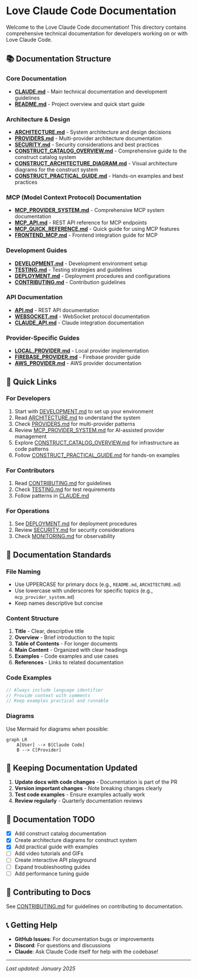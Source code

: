 # Love Claude Code Documentation

Welcome to the Love Claude Code documentation! This directory contains comprehensive technical documentation for developers working on or with Love Claude Code.

## 📚 Documentation Structure

### Core Documentation
- [**CLAUDE.md**](../CLAUDE.md) - Main technical documentation and development guidelines
- [**README.md**](../README.md) - Project overview and quick start guide

### Architecture & Design
- [**ARCHITECTURE.md**](./ARCHITECTURE.md) - System architecture and design decisions
- [**PROVIDERS.md**](./PROVIDERS.md) - Multi-provider architecture documentation
- [**SECURITY.md**](./SECURITY.md) - Security considerations and best practices
- [**CONSTRUCT_CATALOG_OVERVIEW.md**](./CONSTRUCT_CATALOG_OVERVIEW.md) - Comprehensive guide to the construct catalog system
- [**CONSTRUCT_ARCHITECTURE_DIAGRAM.md**](./CONSTRUCT_ARCHITECTURE_DIAGRAM.md) - Visual architecture diagrams for the construct system
- [**CONSTRUCT_PRACTICAL_GUIDE.md**](./CONSTRUCT_PRACTICAL_GUIDE.md) - Hands-on examples and best practices

### MCP (Model Context Protocol) Documentation
- [**MCP_PROVIDER_SYSTEM.md**](./MCP_PROVIDER_SYSTEM.md) - Comprehensive MCP system documentation
- [**MCP_API.md**](./MCP_API.md) - REST API reference for MCP endpoints
- [**MCP_QUICK_REFERENCE.md**](./MCP_QUICK_REFERENCE.md) - Quick guide for using MCP features
- [**FRONTEND_MCP.md**](./FRONTEND_MCP.md) - Frontend integration guide for MCP

### Development Guides
- [**DEVELOPMENT.md**](./DEVELOPMENT.md) - Development environment setup
- [**TESTING.md**](./TESTING.md) - Testing strategies and guidelines
- [**DEPLOYMENT.md**](./DEPLOYMENT.md) - Deployment procedures and configurations
- [**CONTRIBUTING.md**](./CONTRIBUTING.md) - Contribution guidelines

### API Documentation
- [**API.md**](./API.md) - REST API documentation
- [**WEBSOCKET.md**](./WEBSOCKET.md) - WebSocket protocol documentation
- [**CLAUDE_API.md**](./CLAUDE_API.md) - Claude integration documentation

### Provider-Specific Guides
- [**LOCAL_PROVIDER.md**](./LOCAL_PROVIDER.md) - Local provider implementation
- [**FIREBASE_PROVIDER.md**](./FIREBASE_PROVIDER.md) - Firebase provider guide
- [**AWS_PROVIDER.md**](./AWS_PROVIDER.md) - AWS provider documentation

## 🚀 Quick Links

### For Developers
1. Start with [DEVELOPMENT.md](./DEVELOPMENT.md) to set up your environment
2. Read [ARCHITECTURE.md](./ARCHITECTURE.md) to understand the system
3. Check [PROVIDERS.md](./PROVIDERS.md) for multi-provider patterns
4. Review [MCP_PROVIDER_SYSTEM.md](./MCP_PROVIDER_SYSTEM.md) for AI-assisted provider management
5. Explore [CONSTRUCT_CATALOG_OVERVIEW.md](./CONSTRUCT_CATALOG_OVERVIEW.md) for infrastructure as code patterns
6. Follow [CONSTRUCT_PRACTICAL_GUIDE.md](./CONSTRUCT_PRACTICAL_GUIDE.md) for hands-on examples

### For Contributors
1. Read [CONTRIBUTING.md](./CONTRIBUTING.md) for guidelines
2. Check [TESTING.md](./TESTING.md) for test requirements
3. Follow patterns in [CLAUDE.md](../CLAUDE.md)

### For Operations
1. See [DEPLOYMENT.md](./DEPLOYMENT.md) for deployment procedures
2. Review [SECURITY.md](./SECURITY.md) for security considerations
3. Check [MONITORING.md](./MONITORING.md) for observability

## 📖 Documentation Standards

### File Naming
- Use UPPERCASE for primary docs (e.g., `README.md`, `ARCHITECTURE.md`)
- Use lowercase with underscores for specific topics (e.g., `mcp_provider_system.md`)
- Keep names descriptive but concise

### Content Structure
1. **Title** - Clear, descriptive title
2. **Overview** - Brief introduction to the topic
3. **Table of Contents** - For longer documents
4. **Main Content** - Organized with clear headings
5. **Examples** - Code examples and use cases
6. **References** - Links to related documentation

### Code Examples
```typescript
// Always include language identifier
// Provide context with comments
// Keep examples practical and runnable
```

### Diagrams
Use Mermaid for diagrams when possible:
```mermaid
graph LR
    A[User] --> B[Claude Code]
    B --> C[Provider]
```

## 🔄 Keeping Documentation Updated

1. **Update docs with code changes** - Documentation is part of the PR
2. **Version important changes** - Note breaking changes clearly
3. **Test code examples** - Ensure examples actually work
4. **Review regularly** - Quarterly documentation reviews

## 📝 Documentation TODO

- [x] Add construct catalog documentation
- [x] Create architecture diagrams for construct system
- [x] Add practical guide with examples
- [ ] Add video tutorials and GIFs
- [ ] Create interactive API playground
- [ ] Expand troubleshooting guides
- [ ] Add performance tuning guide

## 🤝 Contributing to Docs

See [CONTRIBUTING.md](./CONTRIBUTING.md#documentation) for guidelines on contributing to documentation.

## 📞 Getting Help

- **GitHub Issues**: For documentation bugs or improvements
- **Discord**: For questions and discussions
- **Claude**: Ask Claude Code itself for help with the codebase!

---

*Last updated: January 2025*